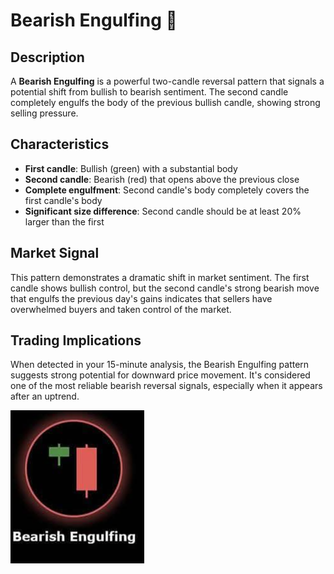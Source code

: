 # Bearish Engulfing 🐻

## Description
A **Bearish Engulfing** is a powerful two-candle reversal pattern that signals a potential shift from bullish to bearish sentiment. The second candle completely engulfs the body of the previous bullish candle, showing strong selling pressure.

## Characteristics
- **First candle**: Bullish (green) with a substantial body
- **Second candle**: Bearish (red) that opens above the previous close
- **Complete engulfment**: Second candle's body completely covers the first candle's body
- **Significant size difference**: Second candle should be at least 20% larger than the first

## Market Signal
This pattern demonstrates a dramatic shift in market sentiment. The first candle shows bullish control, but the second candle's strong bearish move that engulfs the previous day's gains indicates that sellers have overwhelmed buyers and taken control of the market.

## Trading Implications
When detected in your 15-minute analysis, the Bearish Engulfing pattern suggests strong potential for downward price movement. It's considered one of the most reliable bearish reversal signals, especially when it appears after an uptrend.

![Candlestick Pattern Example](bearish_engulfing_pattern.png)